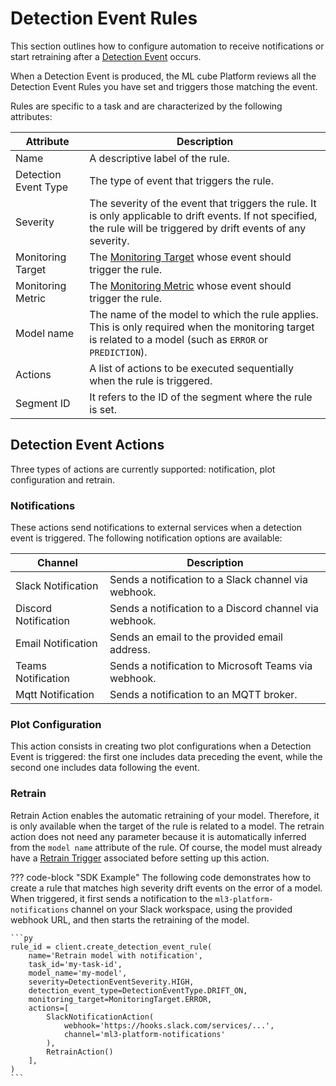 # Detection Event Rules

This section outlines how to configure automation to receive notifications or start retraining after a [Detection Event] occurs.

When a Detection Event is produced, the ML cube Platform reviews all the Detection Event Rules you have set 
and triggers those matching the event.

Rules are specific to a task and are characterized by the following attributes:

| Attribute            | Description                                                                                                                                                            | 
|----------------------|------------------------------------------------------------------------------------------------------------------------------------------------------------------------|
| Name                 | A descriptive label of the rule.                                                                                                                                       |
| Detection Event Type | The type of event that triggers the rule.                                                                                                                              |
| Severity             | The severity of the event that triggers the rule. It is only applicable to drift events. If not specified, the rule will be triggered by drift events of any severity. |
| Monitoring Target    | The [Monitoring Target](index.md#monitoring-targets) whose event should trigger the rule.                                                                              |
| Monitoring Metric    | The [Monitoring Metric](index.md#monitoring-metrics) whose event should trigger the rule.                                                                              |
| Model name           | The name of the model to which the rule applies. This is only required when the monitoring target is related to a model (such as `ERROR` or `PREDICTION`).             |
| Actions              | A list of actions to be executed sequentially when the rule is triggered.                                                                                              |
| Segment ID           | It refers to the ID of the segment where the rule is set.                                                                                                              |

## Detection Event Actions
Three types of actions are currently supported: notification, plot configuration and retrain.

### Notifications

These actions send notifications to external services when a detection event is triggered. The following notification options are available:

| Channel              | Description                                            |
|----------------------|--------------------------------------------------------|
| Slack Notification   | Sends a notification to a Slack channel via webhook.   |
| Discord Notification | Sends a notification to a Discord channel via webhook. |
| Email Notification   | Sends an email to the provided email address.          |
| Teams Notification   | Sends a notification to Microsoft Teams via webhook.   |
| Mqtt Notification    | Sends a notification to an MQTT broker.                |

### Plot Configuration

This action consists in creating two plot configurations when a Detection Event is triggered: the first one includes
data preceding the event, while the second one includes data following the event.

### Retrain

Retrain Action enables the automatic retraining of your model. Therefore, it is only available when the target of the rule is related to a model.
The retrain action does not need any parameter because it is automatically inferred from the `model name` attribute of the rule.
Of course, the model must already have a [Retrain Trigger](../integrations/retrain_trigger.md) associated before setting up this action.

??? code-block "SDK Example"
    The following code demonstrates how to create a rule that matches high severity drift events on the error of a model. 
    When triggered, it first sends a notification to the `ml3-platform-notifications` channel on your Slack workspace, using the 
    provided webhook URL, and then starts the retraining of the model.

    ```py
    rule_id = client.create_detection_event_rule(
        name='Retrain model with notification',
        task_id='my-task-id',
        model_name='my-model',
        severity=DetectionEventSeverity.HIGH,
        detection_event_type=DetectionEventType.DRIFT_ON,
        monitoring_target=MonitoringTarget.ERROR,
        actions=[
            SlackNotificationAction(
                webhook='https://hooks.slack.com/services/...',
                channel='ml3-platform-notifications'
            ),
            RetrainAction()
        ],
    )
    ```

[Detection Event]: detection_event.md